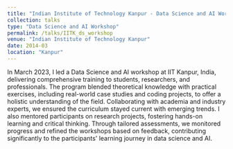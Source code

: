 ```yaml
---
title: "Indian Institute of Technology Kanpur - Data Science and AI Workshop"
collection: talks
type: "Data Science and AI Workshop"
permalink: /talks/IITK_ds_workshop
venue: "Indian Institute of Technology Kanpur"
date: 2014-03
location: "Kanpur"
---
```


In March 2023, I led a Data Science and AI workshop at IIT Kanpur, India, delivering comprehensive training to students, researchers, and professionals. The program blended theoretical knowledge with practical exercises, including real-world case studies and coding projects, to offer a holistic understanding of the field. Collaborating with academia and industry experts, we ensured the curriculum stayed current with emerging trends. I also mentored participants on research projects, fostering hands-on learning and critical thinking. Through tailored assessments, we monitored progress and refined the workshops based on feedback, contributing significantly to the participants' learning journey in data science and AI.

